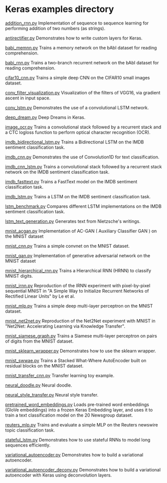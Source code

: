 # Keras examples directory

[addition_rnn.py](addition_rnn.py)
Implementation of sequence to sequence learning for performing addition of two numbers (as strings).

[antirectifier.py](antirectifier.py)
Demonstrates how to write custom layers for Keras.

[babi_memnn.py](babi_memnn.py)
Trains a memory network on the bAbI dataset for reading comprehension.

[babi_rnn.py](babi_rnn.py)
Trains a two-branch recurrent network on the bAbI dataset for reading comprehension.

[cifar10_cnn.py](cifar10_cnn.py)
Trains a simple deep CNN on the CIFAR10 small images dataset.

[conv_filter_visualization.py](conv_filter_visualization.py)
Visualization of the filters of VGG16, via gradient ascent in input space.

[conv_lstm.py](conv_lstm.py)
Demonstrates the use of a convolutional LSTM network.

[deep_dream.py](deep_dream.py)
Deep Dreams in Keras.

[image_ocr.py](image_ocr.py)
Trains a convolutional stack followed by a recurrent stack and a CTC logloss function to perform optical character recognition (OCR).

[imdb_bidirectional_lstm.py](imdb_bidirectional_lstm.py)
Trains a Bidirectional LSTM on the IMDB sentiment classification task.

[imdb_cnn.py](imdb_cnn.py)
Demonstrates the use of Convolution1D for text classification.

[imdb_cnn_lstm.py](imdb_cnn_lstm.py)
Trains a convolutional stack followed by a recurrent stack network on the IMDB sentiment classification task.

[imdb_fasttext.py](imdb_fasttext.py)
Trains a FastText model on the IMDB sentiment classification task.

[imdb_lstm.py](imdb_lstm.py)
Trains a LSTM on the IMDB sentiment classification task.

[lstm_benchmark.py](lstm_benchmark.py)
Compares different LSTM implementations on the IMDB sentiment classification task.

[lstm_text_generation.py](lstm_text_generation.py)
Generates text from Nietzsche's writings.

[mnist_acgan.py](mnist_acgan.py)
Implementation of AC-GAN ( Auxiliary Classifier GAN ) on the MNIST dataset

[mnist_cnn.py](mnist_cnn.py)
Trains a simple convnet on the MNIST dataset.

[mnist_gan.py](mnist_gan.py)
Implementation of generative adversarial network on the MNIST dataset

[mnist_hierarchical_rnn.py](mnist_hierarchical_rnn.py)
Trains a Hierarchical RNN (HRNN) to classify MNIST digits.

[mnist_irnn.py](mnist_irnn.py)
Reproduction of the IRNN experiment with pixel-by-pixel sequential MNIST in "A Simple Way to Initialize Recurrent Networks of Rectified Linear Units" by Le et al.

[mnist_mlp.py](mnist_mlp.py)
Trains a simple deep multi-layer perceptron on the MNIST dataset.

[mnist_net2net.py](mnist_net2net.py)
Reproduction of the Net2Net experiment with MNIST in "Net2Net: Accelerating Learning via Knowledge Transfer".

[mnist_siamese_graph.py](mnist_siamese_graph.py)
Trains a Siamese multi-layer perceptron on pairs of digits from the MNIST dataset.

[mnist_sklearn_wrapper.py](mnist_sklearn_wrapper.py)
Demonstrates how to use the sklearn wrapper.

[mnist_swwae.py](mnist_swwae.py)
Trains a Stacked What-Where AutoEncoder built on residual blocks on the MNIST dataset.

[mnist_transfer_cnn.py](mnist_transfer_cnn.py)
Transfer learning toy example.

[neural_doodle.py](neural_doodle.py)
Neural doodle.

[neural_style_transfer.py](neural_style_transfer.py)
Neural style transfer.

[pretrained_word_embeddings.py](pretrained_word_embeddings.py)
Loads pre-trained word embeddings (GloVe embeddings) into a frozen Keras Embedding layer, and uses it to train a text classification model on the 20 Newsgroup dataset.

[reuters_mlp.py](reuters_mlp.py)
Trains and evaluate a simple MLP on the Reuters newswire topic classification task.

[stateful_lstm.py](stateful_lstm.py)
Demonstrates how to use stateful RNNs to model long sequences efficiently.

[variational_autoencoder.py](variational_autoencoder.py)
Demonstrates how to build a variational autoencoder.

[variational_autoencoder_deconv.py](variational_autoencoder_deconv.py)
Demonstrates how to build a variational autoencoder with Keras using deconvolution layers.
